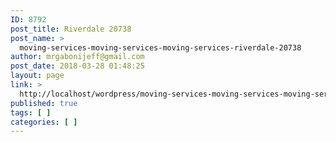```yaml
---
ID: 8792
post_title: Riverdale 20738
post_name: >
  moving-services-moving-services-moving-services-riverdale-20738
author: mrgabonijeff@gmail.com
post_date: 2018-03-28 01:48:25
layout: page
link: >
  http://localhost/wordpress/moving-services-moving-services-moving-services-riverdale-20738/
published: true
tags: [ ]
categories: [ ]
---
```

